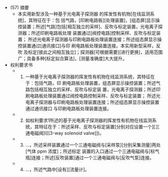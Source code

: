 - (57) 摘要
    - 本实用新型涉及一种基于光电离子探测器 的挥发性有机物[在线监测系统]，其特征在于：包 括气路，[印刷电路板][处理装置]，[组态屏]显示操控装置；所述[气路]包括[相互独立的采样]、反吹与标定装置，光电离子探测器；所述印刷电路板处理 装置通过[阀控电路]控制采样、反吹与标定装置； 所述光电离子探测器与印刷电路板处理装置连接；所述组态屏显示操控装置通过[通讯接口]与印 刷电路板处理装置连接。本实用新型采样，反吹 及标定[彼此之间相互独立]；探测器[可根据需要][进行更换]，适用范围广；具备多种[标定拟合算法]，[测量准确度]大大提升。
- 权利要求书
    - 1. 一种基于光电离子探测器的挥发性有机物在线监测系统，其特征在于：包括气路，印 刷电路板处理装置，组态屏显示操控装置；所述气路包括相互独立的采样、反吹与标定装 置，光电离子探测器；所述印刷电路板处理装置通过阀控电路控制采样、反吹与标定装置； 所述光电离子探测器与印刷电路板处理装置连接；所述组态屏显示操控装置通过通讯接口 与印刷电路板处理装置连接。
    - 2. 如权利要求1所述的基于光电离子探测器的挥发性有机物在线监测系统，其特征在于：所述采样、反吹与标定装置[分别对应设置一个][三通电磁阀]([[3-way solenoid valve]])。
    - 3. ...，所述采样装置通过一个三通电磁阀与[采样泵][分别采集测量]两处[气体 ppm 浓度]；所述标定 装置的入口通过一个三通电磁阀与[标气瓶]连接；所述[反吹装置]通过一个三通电磁阀与[反吹气泵]连接。
    - 4. ...，所述气路中[设有][流量计]。

